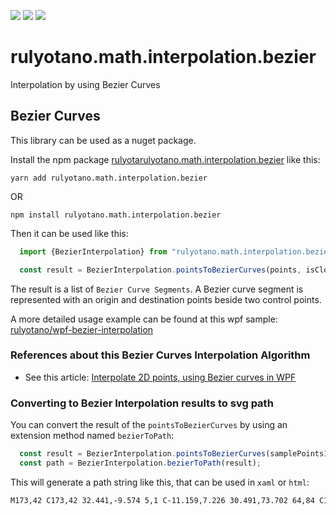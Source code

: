 <a href="https://www.npmjs.com/package/rulyotano.math.interpolation.bezier"><img src="https://img.shields.io/npm/v/rulyotano.math.interpolation.bezier?logo=npm"/></a>
<a href="https://github.com/rulyotano/rulyotano.crosscutting.js/tree/main/src/rulyotano.math.interpolation.bezier"><img src="https://img.shields.io/badge/github-2088FF?logo=github"/></a>
<a href="https://github.com/rulyotano/rulyotano.crosscutting.js/actions/workflows/rulyotano.math.interpolation.bezier-npm-publish.yml"><img src="https://img.shields.io/github/actions/workflow/status/rulyotano/rulyotano.crosscutting.js/rulyotano.math.interpolation.bezier-npm-publish.yml?logo=githubactions"/></a>

# rulyotano.math.interpolation.bezier

Interpolation by using Bezier Curves

## Bezier Curves

This library can be used as a nuget package. 

Install the npm package [rulyotarulyotano.math.interpolation.bezier](https://www.npmjs.com/package/rulyotano.math.interpolation.bezier) like this:

```yarn
yarn add rulyotano.math.interpolation.bezier
```
OR
```npm
npm install rulyotano.math.interpolation.bezier
```

Then it can be used like this:

```ts
  import {BezierInterpolation} from "rulyotano.math.interpolation.bezier"

  const result = BezierInterpolation.pointsToBezierCurves(points, isClosedCurve, smoothValue);
```

The result is a list of `Bezier Curve Segments`. A Bezier curve segment is represented with an origin and destination points beside two control points. 

A more detailed usage example can be found at this wpf sample: [rulyotano/wpf-bezier-interpolation](https://github.com/rulyotano/wpf-bezier-interpolation)

### References about this Bezier Curves Interpolation Algorithm

- See this article: [Interpolate 2D points, using Bezier curves in WPF](http://www.codeproject.com/Articles/769055/Interpolate-2D-points-usign-Bezier-curves-in-WPF)

### Converting to Bezier Interpolation results to svg path

You can convert the result of the `pointsToBezierCurves` by using an extension method named `bezierToPath`:

``` ts
  const result = BezierInterpolation.pointsToBezierCurves(samplePoints1.ToList(), false);
  const path = BezierInterpolation.bezierToPath(result);
```

This will generate a path string like this, that can be used in `xaml` or `html`:

```svg
M173,42 C173,42 32.441,-9.574 5,1 C-11.159,7.226 30.491,73.702 64,84 C112.491,98.902 168.31,62.03 210,64 C219.11,64.43 188.481,78.461 191,90 C200.881,135.261 264.294,199.012 241,206 C200.294,218.212 14.805,153.694 31,138 C53.605,116.094 250.267,145.018 338,112 C361.867,103.018 310,33 310,33
```
